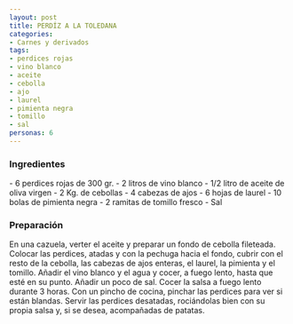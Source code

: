 ```yaml
---
layout: post
title: PERDÍZ A LA TOLEDANA
categories:
- Carnes y derivados
tags:
- perdices rojas
- vino blanco
- aceite
- cebolla
- ajo
- laurel
- pimienta negra
- tomillo
- sal
personas: 6 
---
```

<h3>Ingredientes</h3>
- 6 perdices rojas de 300 gr.
- 2 litros de vino blanco
- 1/2 litro de aceite de oliva virgen
- 2 Kg. de cebollas
- 4 cabezas de ajos
- 6 hojas de laurel
- 10 bolas de pimienta negra
- 2 ramitas de tomillo fresco
- Sal

<h3>Preparación</h3>
En una cazuela, verter el aceite y preparar un fondo de cebolla fileteada. Colocar las perdices, atadas y con la pechuga hacia el fondo, cubrir con el resto de la cebolla, las cabezas de ajos enteras, el laurel, la pimienta y el tomillo. Añadir el vino blanco y el agua y cocer, a fuego lento, hasta que esté en su punto. Añadir un poco de sal. Cocer la salsa a fuego lento durante 3 horas. Con un pincho de cocina, pinchar las perdices para ver si están blandas. Servir las perdices desatadas, rociándolas bien con su propia salsa y, si se desea, acompañadas de patatas.